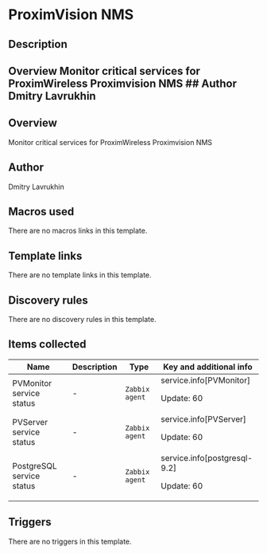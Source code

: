 # ProximVision NMS

## Description

## Overview Monitor critical services for ProximWireless Proximvision NMS ## Author Dmitry Lavrukhin 

## Overview

Monitor critical services for ProximWireless Proximvision NMS



## Author

Dmitry Lavrukhin

## Macros used

There are no macros links in this template.

## Template links

There are no template links in this template.

## Discovery rules

There are no discovery rules in this template.

## Items collected

|Name|Description|Type|Key and additional info|
|----|-----------|----|----|
|PVMonitor service status|<p>-</p>|`Zabbix agent`|service.info[PVMonitor]<p>Update: 60</p>|
|PVServer service status|<p>-</p>|`Zabbix agent`|service.info[PVServer]<p>Update: 60</p>|
|PostgreSQL service status|<p>-</p>|`Zabbix agent`|service.info[postgresql-9.2]<p>Update: 60</p>|
## Triggers

There are no triggers in this template.

